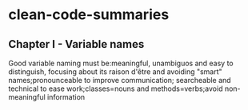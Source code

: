 # clean-code-summaries

## Chapter I - Variable names
Good variable naming must be:meaningful, unambiguos and easy to distinguish, focusing about its raison d'être and avoiding "smart" names;pronounceable to improve communication; searcheable and technical to ease work;classes=nouns and methods=verbs;avoid non-meaningful information
